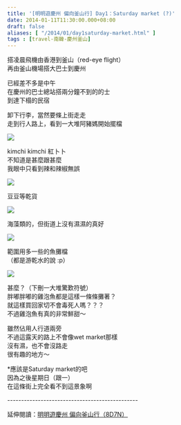 ```yaml
---
title: '[明明遊慶州 偏向釜山行] Day1：Saturday market (?)'
date: 2014-01-11T11:30:00.000+08:00
draft: false
aliases: [ "/2014/01/day1saturday-market.html" ]
tags : [travel-南韓-慶州釜山]
---
```


搭凌晨飛機由香港到釜山（red-eye flight）  
再由釜山機場搭大巴士到慶州  
  
已經差不多是中午  
在慶州的巴士總站搭兩分鐘不到的的士  
到達下榻的民宿  
  
卸下行李，當然要條上街走走  
走到行人路上，看到一大堆阿豬媽開始擺檔  

![](/images/busanjj1b.jpg)

kimchi kimchi 紅卜卜  
不知道是甚麼跟甚麼  
我眼中只看到辣和辣椒無誤  

![](/images/busanjj1b1.jpg)

豆豆等乾貨  

![](/images/busanjj1b2.jpg)

海藻類的，但街道上沒有濕濕的真好  

![](/images/busanjj1b3.jpg)

範圍用多一些的魚攤檔  
（都是游乾水的說 :p）  

![](/images/busanjj1b.jpg)

甚麼？（下刪一大堆驚歎符號）  
胖嘟胖嘟的雞泡魚都是這樣一條條攤著？  
就這樣買回家切不會毒死人嗎？？？  
不過雞泡魚有真的非常鮮甜～  
  
雖然佔用人行道兩旁  
不過這露天的路上不會像wet market那樣  
沒有濕，也不會沒路走  
很有趣的地方～  
  
\*應該是Saturday market的吧  
因為之後星期日（跟一）  
在這條街上完全看不到這景象啊  
  
\-----------------------------------------------  
  
延伸閱讀：[明明遊慶州 偏向釜山行（8D7N）](https://hidie.net/busanjj8d7n/)
